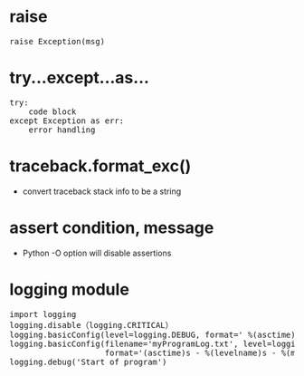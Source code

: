 # raise
<pre>raise Exception(msg)</pre>

# try...except...as...
<pre>try:
    code block
except Exception as err:
    error handling</pre>

# traceback.format_exc()
* convert traceback stack info to be a string

# assert condition, message
* Python -O option will disable assertions

# logging module
<pre>
import logging
logging.disable（logging.CRITICAL）
logging.basicConfig(level=logging.DEBUG, format=' %(asctime)s - %(levelname)s - %(message)s')
logging.basicConfig(filename='myProgramLog.txt', level=logging.DEBUG, 
                    format='(asctime)s - %(levelname)s - %(message)s')
logging.debug('Start of program')
</pre>
